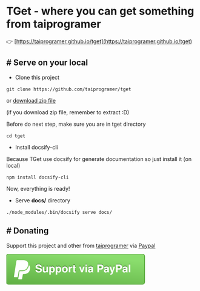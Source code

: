 # TGet - where you can get something from taiprogramer

:point_right: [https://taiprogramer.github.io/tget](https://taiprogramer.github.io/tget)

## # Serve on your local
- Clone this project

```
git clone https://github.com/taiprogramer/tget
```

or [download zip file](https://github.com/taiprogramer/tget/archive/master.zip)

(if you download zip file, remember to extract :D)

Before do next step, make sure you are in tget directory

```
cd tget
```

- Install docsify-cli

Because TGet use docsify for generate documentation so just install it (on local)

```
npm install docsify-cli
```

Now, everything is ready!

- Serve **docs/** directory

```
./node_modules/.bin/docsify serve docs/
```

## # Donating
Support this project and other from [taiprogramer](https://github.com/taiprogramer) via [Paypal](https://www.paypal.me/taiprogramer/1)

[![](docs/src/images/paypal-support-button.svg)](https://www.paypal.me/taiprogramer/1)